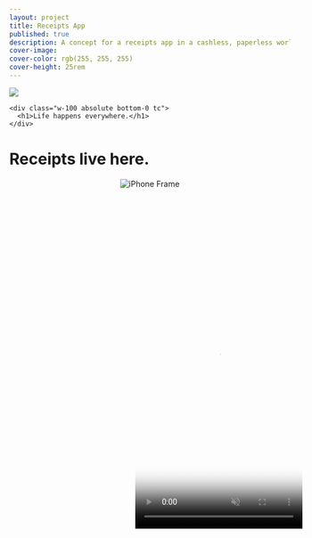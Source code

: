 ```yaml
---
layout: project
title: Receipts App
published: true
description: A concept for a receipts app in a cashless, paperless world
cover-image:
cover-color: rgb(255, 255, 255)
cover-height: 25rem
---
```


<div class="w-100 relative v-btm">
    <img class="relative" src="{{ site.baseurl}}/images/receipts/san-francisco.png" />

    <div class="w-100 absolute bottom-0 tc">
      <h1>Life happens everywhere.</h1>
    </div>

</div>

<div class="w-100 overflow-visible">
  <div class="tc">
    <h1>Receipts live here.</h1>
  </div>
  <div class="relative center" style="display: flex; justify-content: center;">
    <div style="position: relative;">
      <img class="z-0" style="" src="{{ site.baseurl }}/images/receipts/iphone.png" alt="iPhone Frame">
      <video class="z-1" style="position: absolute; left: 27px; top: 94px;" width="300" height="534" preload="auto" muted playsinline autoplay loop poster="{{ site.baseurl }}/images/receipts_poster.png">
        <source src="{{ site.baseurl }}/images/receipts_wt.mp4">
      </video>
    </div>
  </div>
</div>
